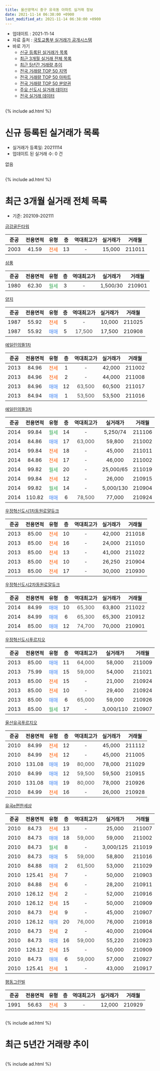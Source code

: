 ```yaml
---
title: 울산광역시 중구 유곡동 아파트 실거래 정보
date: 2021-11-14 06:38:00 +0900
last_modified_at: 2021-11-14 06:38:00 +0900
---
```


* 업데이트 : 2021-11-14
* 자료 출처 : [국토교통부 실거래가 공개시스템](http://rt.molit.go.kr)
* 바로 가기
    * [신규 등록된 실거래가 목록](#신규-등록된-실거래가-목록)
    * [최근 3개월 실거래 전체 목록](#최근-3개월-실거래-전체-목록)
    * [최근 5년간 거래량 추이](#최근-5년간-거래량-추이)
    * [전국 거래량 TOP 50 지역](https://inasie.github.io/apt-trade-info/최근-3개월-전국에서-가장-거래가-많이-발생한-지역)
    * [전국 거래량 TOP 50 아파트](https://inasie.github.io/apt-trade-info/최근-3개월-전국에서-가장-거래가-많이-발생한-아파트)
    * [전국 거래량 TOP 50 분양권](https://inasie.github.io/apt-trade-info/최근-3개월-전국에서-가장-거래가-많이-발생한-분양권)
    * [주요 신도시 실거래 데이터](https://inasie.github.io/apt-trade-info/주요-신도시)
    * [전국 실거래 데이터](https://inasie.github.io/apt-trade-info/전국)
<br>
{% include ad.html %}
<br>

# 신규 등록된 실거래가 목록
* 실거래가 등록일: 20211114
* 업데이트 된 실거래 수: 0 건

없음

<br>
{% include ad.html %}
<br>

# 최근 3개월 실거래 전체 목록
* 기준: 202109-202111


[금강골든타워](https://search.naver.com/search.naver?query=%EC%9A%B8%EC%82%B0%EA%B4%91%EC%97%AD%EC%8B%9C+%EC%A4%91%EA%B5%AC+%EC%9C%A0%EA%B3%A1%EB%8F%99+%EA%B8%88%EA%B0%95%EA%B3%A8%EB%93%A0%ED%83%80%EC%9B%8C)

|준공|전용면적|유형|층|역대최고가|실거래가|거래월|
|:---:|:---:|:---:|:---:|:---:|:---:|:---:|
|2003|41.59|<span style="color:#ff5a00">전세</span>|13|<span style="color:#444444">-</span>|15,000|211011|

[삼풍](https://search.naver.com/search.naver?query=%EC%9A%B8%EC%82%B0%EA%B4%91%EC%97%AD%EC%8B%9C+%EC%A4%91%EA%B5%AC+%EC%9C%A0%EA%B3%A1%EB%8F%99+%EC%82%BC%ED%92%8D)

|준공|전용면적|유형|층|역대최고가|실거래가|거래월|
|:---:|:---:|:---:|:---:|:---:|:---:|:---:|
|1980|62.30|<span style="color:#34a853">월세</span>|3|<span style="color:#444444">-</span>|1,500/30|210901|

[양지](https://search.naver.com/search.naver?query=%EC%9A%B8%EC%82%B0%EA%B4%91%EC%97%AD%EC%8B%9C+%EC%A4%91%EA%B5%AC+%EC%9C%A0%EA%B3%A1%EB%8F%99+%EC%96%91%EC%A7%80)

|준공|전용면적|유형|층|역대최고가|실거래가|거래월|
|:---:|:---:|:---:|:---:|:---:|:---:|:---:|
|1987|55.92|<span style="color:#ff5a00">전세</span>|5|<span style="color:#444444">-</span>|10,000|211025|
|1987|55.92|<span style="color:#4285f3">매매</span>|5|<span style="color:#444444">17,500</span>|17,500|210908|

[에일린의뜰1차](https://search.naver.com/search.naver?query=%EC%9A%B8%EC%82%B0%EA%B4%91%EC%97%AD%EC%8B%9C+%EC%A4%91%EA%B5%AC+%EC%9C%A0%EA%B3%A1%EB%8F%99+%EC%97%90%EC%9D%BC%EB%A6%B0%EC%9D%98%EB%9C%B01%EC%B0%A8)

|준공|전용면적|유형|층|역대최고가|실거래가|거래월|
|:---:|:---:|:---:|:---:|:---:|:---:|:---:|
|2013|84.96|<span style="color:#ff5a00">전세</span>|1|<span style="color:#444444">-</span>|42,000|211002|
|2013|84.96|<span style="color:#ff5a00">전세</span>|2|<span style="color:#444444">-</span>|44,000|211008|
|2013|84.96|<span style="color:#4285f3">매매</span>|12|<span style="color:#444444">63,500</span>|60,500|211017|
|2013|84.94|<span style="color:#4285f3">매매</span>|1|<span style="color:#444444">53,500</span>|53,500|211016|

[에일린의뜰3차](https://search.naver.com/search.naver?query=%EC%9A%B8%EC%82%B0%EA%B4%91%EC%97%AD%EC%8B%9C+%EC%A4%91%EA%B5%AC+%EC%9C%A0%EA%B3%A1%EB%8F%99+%EC%97%90%EC%9D%BC%EB%A6%B0%EC%9D%98%EB%9C%B03%EC%B0%A8)

|준공|전용면적|유형|층|역대최고가|실거래가|거래월|
|:---:|:---:|:---:|:---:|:---:|:---:|:---:|
|2014|99.84|<span style="color:#34a853">월세</span>|14|<span style="color:#444444">-</span>|5,250/74|211106|
|2014|84.86|<span style="color:#4285f3">매매</span>|17|<span style="color:#444444">63,000</span>|59,800|211002|
|2014|99.84|<span style="color:#ff5a00">전세</span>|18|<span style="color:#444444">-</span>|45,000|211011|
|2014|84.86|<span style="color:#ff5a00">전세</span>|17|<span style="color:#444444">-</span>|46,000|211002|
|2014|99.82|<span style="color:#34a853">월세</span>|20|<span style="color:#444444">-</span>|25,000/65|211019|
|2014|99.84|<span style="color:#ff5a00">전세</span>|12|<span style="color:#444444">-</span>|26,000|210915|
|2014|99.82|<span style="color:#34a853">월세</span>|14|<span style="color:#444444">-</span>|5,000/130|210904|
|2014|110.82|<span style="color:#4285f3">매매</span>|6|<span style="color:#444444">78,500</span>|77,000|210924|

[우정혁신도시1차동원로얄듀크](https://search.naver.com/search.naver?query=%EC%9A%B8%EC%82%B0%EA%B4%91%EC%97%AD%EC%8B%9C+%EC%A4%91%EA%B5%AC+%EC%9C%A0%EA%B3%A1%EB%8F%99+%EC%9A%B0%EC%A0%95%ED%98%81%EC%8B%A0%EB%8F%84%EC%8B%9C1%EC%B0%A8%EB%8F%99%EC%9B%90%EB%A1%9C%EC%96%84%EB%93%80%ED%81%AC)

|준공|전용면적|유형|층|역대최고가|실거래가|거래월|
|:---:|:---:|:---:|:---:|:---:|:---:|:---:|
|2013|85.00|<span style="color:#ff5a00">전세</span>|10|<span style="color:#444444">-</span>|42,000|211018|
|2013|85.00|<span style="color:#ff5a00">전세</span>|16|<span style="color:#444444">-</span>|24,000|211010|
|2013|85.00|<span style="color:#ff5a00">전세</span>|13|<span style="color:#444444">-</span>|41,000|211022|
|2013|85.00|<span style="color:#ff5a00">전세</span>|10|<span style="color:#444444">-</span>|26,250|210904|
|2013|85.00|<span style="color:#ff5a00">전세</span>|17|<span style="color:#444444">-</span>|30,000|210930|

[우정혁신도시2차동원로얄듀크](https://search.naver.com/search.naver?query=%EC%9A%B8%EC%82%B0%EA%B4%91%EC%97%AD%EC%8B%9C+%EC%A4%91%EA%B5%AC+%EC%9C%A0%EA%B3%A1%EB%8F%99+%EC%9A%B0%EC%A0%95%ED%98%81%EC%8B%A0%EB%8F%84%EC%8B%9C2%EC%B0%A8%EB%8F%99%EC%9B%90%EB%A1%9C%EC%96%84%EB%93%80%ED%81%AC)

|준공|전용면적|유형|층|역대최고가|실거래가|거래월|
|:---:|:---:|:---:|:---:|:---:|:---:|:---:|
|2014|84.99|<span style="color:#4285f3">매매</span>|10|<span style="color:#444444">65,300</span>|63,800|211022|
|2014|84.99|<span style="color:#4285f3">매매</span>|6|<span style="color:#444444">65,300</span>|65,300|210912|
|2014|85.00|<span style="color:#4285f3">매매</span>|12|<span style="color:#444444">74,700</span>|70,000|210901|

[우정혁신도시푸르지오](https://search.naver.com/search.naver?query=%EC%9A%B8%EC%82%B0%EA%B4%91%EC%97%AD%EC%8B%9C+%EC%A4%91%EA%B5%AC+%EC%9C%A0%EA%B3%A1%EB%8F%99+%EC%9A%B0%EC%A0%95%ED%98%81%EC%8B%A0%EB%8F%84%EC%8B%9C%ED%91%B8%EB%A5%B4%EC%A7%80%EC%98%A4)

|준공|전용면적|유형|층|역대최고가|실거래가|거래월|
|:---:|:---:|:---:|:---:|:---:|:---:|:---:|
|2013|85.00|<span style="color:#4285f3">매매</span>|11|<span style="color:#444444">64,000</span>|58,000|211009|
|2013|75.99|<span style="color:#4285f3">매매</span>|15|<span style="color:#444444">59,000</span>|54,000|211021|
|2013|85.00|<span style="color:#ff5a00">전세</span>|15|<span style="color:#444444">-</span>|21,000|210924|
|2013|85.00|<span style="color:#ff5a00">전세</span>|10|<span style="color:#444444">-</span>|29,400|210924|
|2013|85.00|<span style="color:#4285f3">매매</span>|6|<span style="color:#444444">65,000</span>|59,000|210926|
|2013|85.00|<span style="color:#34a853">월세</span>|17|<span style="color:#444444">-</span>|3,000/110|210907|

[울산유곡푸르지오](https://search.naver.com/search.naver?query=%EC%9A%B8%EC%82%B0%EA%B4%91%EC%97%AD%EC%8B%9C+%EC%A4%91%EA%B5%AC+%EC%9C%A0%EA%B3%A1%EB%8F%99+%EC%9A%B8%EC%82%B0%EC%9C%A0%EA%B3%A1%ED%91%B8%EB%A5%B4%EC%A7%80%EC%98%A4)

|준공|전용면적|유형|층|역대최고가|실거래가|거래월|
|:---:|:---:|:---:|:---:|:---:|:---:|:---:|
|2010|84.99|<span style="color:#ff5a00">전세</span>|12|<span style="color:#444444">-</span>|45,000|211112|
|2010|84.99|<span style="color:#ff5a00">전세</span>|12|<span style="color:#444444">-</span>|45,000|211005|
|2010|131.08|<span style="color:#4285f3">매매</span>|19|<span style="color:#444444">80,000</span>|78,000|211029|
|2010|84.99|<span style="color:#4285f3">매매</span>|12|<span style="color:#444444">59,500</span>|59,500|210915|
|2010|131.08|<span style="color:#4285f3">매매</span>|19|<span style="color:#444444">80,000</span>|78,000|210926|
|2010|84.99|<span style="color:#ff5a00">전세</span>|16|<span style="color:#444444">-</span>|26,000|210928|

[유곡e편한세상](https://search.naver.com/search.naver?query=%EC%9A%B8%EC%82%B0%EA%B4%91%EC%97%AD%EC%8B%9C+%EC%A4%91%EA%B5%AC+%EC%9C%A0%EA%B3%A1%EB%8F%99+%EC%9C%A0%EA%B3%A1e%ED%8E%B8%ED%95%9C%EC%84%B8%EC%83%81)

|준공|전용면적|유형|층|역대최고가|실거래가|거래월|
|:---:|:---:|:---:|:---:|:---:|:---:|:---:|
|2010|84.73|<span style="color:#ff5a00">전세</span>|13|<span style="color:#444444">-</span>|25,000|211007|
|2010|84.73|<span style="color:#4285f3">매매</span>|18|<span style="color:#444444">59,000</span>|59,000|211002|
|2010|84.73|<span style="color:#34a853">월세</span>|8|<span style="color:#444444">-</span>|3,000/125|211019|
|2010|84.73|<span style="color:#4285f3">매매</span>|5|<span style="color:#444444">59,000</span>|58,800|211016|
|2010|84.88|<span style="color:#4285f3">매매</span>|2|<span style="color:#444444">61,500</span>|53,000|211029|
|2010|125.41|<span style="color:#ff5a00">전세</span>|7|<span style="color:#444444">-</span>|50,000|210903|
|2010|84.88|<span style="color:#ff5a00">전세</span>|6|<span style="color:#444444">-</span>|28,200|210911|
|2010|126.12|<span style="color:#ff5a00">전세</span>|2|<span style="color:#444444">-</span>|52,000|210916|
|2010|126.12|<span style="color:#ff5a00">전세</span>|15|<span style="color:#444444">-</span>|50,000|210909|
|2010|84.73|<span style="color:#ff5a00">전세</span>|9|<span style="color:#444444">-</span>|45,000|210907|
|2010|126.12|<span style="color:#4285f3">매매</span>|20|<span style="color:#444444">76,000</span>|76,000|210918|
|2010|84.73|<span style="color:#ff5a00">전세</span>|2|<span style="color:#444444">-</span>|40,000|210904|
|2010|84.73|<span style="color:#4285f3">매매</span>|16|<span style="color:#444444">59,000</span>|55,220|210923|
|2010|126.12|<span style="color:#ff5a00">전세</span>|15|<span style="color:#444444">-</span>|50,000|210909|
|2010|84.73|<span style="color:#4285f3">매매</span>|6|<span style="color:#444444">59,000</span>|57,000|210927|
|2010|125.41|<span style="color:#ff5a00">전세</span>|1|<span style="color:#444444">-</span>|43,000|210917|


<script async src="//pagead2.googlesyndication.com/pagead/js/adsbygoogle.js"></script>
<!-- 기본 -->
<ins class="adsbygoogle"
     style="display:block"
     data-ad-client="ca-pub-2446590836940007"
     data-ad-slot="1659523306"
     data-ad-format="auto"
     data-full-width-responsive="true"></ins>
<script>
(adsbygoogle = window.adsbygoogle || []).push({});
</script>


[평동그린빌](https://search.naver.com/search.naver?query=%EC%9A%B8%EC%82%B0%EA%B4%91%EC%97%AD%EC%8B%9C+%EC%A4%91%EA%B5%AC+%EC%9C%A0%EA%B3%A1%EB%8F%99+%ED%8F%89%EB%8F%99%EA%B7%B8%EB%A6%B0%EB%B9%8C)

|준공|전용면적|유형|층|역대최고가|실거래가|거래월|
|:---:|:---:|:---:|:---:|:---:|:---:|:---:|
|1991|56.63|<span style="color:#ff5a00">전세</span>|3|<span style="color:#444444">-</span>|12,000|210929|


<br>
{% include ad.html %}
<br>

# 최근 5년간 거래량 추이


<div style="width:100%;">
    <canvas id="deal_progress" height="200"></canvas>
</div>

<script>
new Chart(document.getElementById("deal_progress"), {
    type: 'line',
    data: {
        labels: ['201611','201612','201701','201702','201703','201704','201705','201706','201707','201708','201709','201710','201711','201712','201801','201802','201803','201804','201805','201806','201807','201808','201809','201810','201811','201812','201901','201902','201903','201904','201905','201906','201907','201908','201909','201910','201911','201912','202001','202002','202003','202004','202005','202006','202007','202008','202009','202010','202011','202012','202101','202102','202103','202104','202105','202106','202107','202108','202109','202110','202111'],
        datasets: [{
            label: '매매',
            pointRadius: 1,
            data: [18, 5, 8, 11, 11, 8, 9, 18, 25, 16, 25, 19, 17, 10, 15, 14, 16, 9, 9, 13, 11, 9, 4, 14, 10, 14, 11, 11, 19, 8, 13, 10, 36, 21, 26, 65, 62, 41, 31, 42, 20, 14, 13, 111, 78, 20, 24, 92, 49, 21, 4, 4, 5, 16, 20, 10, 7, 9, 10, 10, 0],
            borderColor: "rgba(255, 201, 14, 1)",
            backgroundColor: "rgba(255, 201, 14, 0.5)",
            fill: false,
            lineTension: 0
        },{
            label: '전월세',
            pointRadius: 1,
            data: [15, 13, 13, 20, 11, 12, 12, 4, 11, 8, 14, 19, 13, 20, 20, 12, 31, 16, 10, 15, 17, 12, 6, 15, 17, 31, 32, 21, 12, 14, 14, 15, 17, 12, 12, 19, 23, 23, 25, 38, 16, 23, 18, 16, 28, 14, 10, 16, 25, 18, 21, 15, 15, 26, 17, 26, 13, 9, 18, 13, 2],
            borderColor: "rgba(0, 141, 185, 1)",
            backgroundColor: "rgba(0, 141, 185, 0.5)",
            fill: false,
            lineTension: 0
        }
        ]
    },
    options: {
        responsive: true,
        title: {
            display: false
        },
        tooltips: {
            mode: 'index',
            intersect: false
        },
        hover: {
            mode: 'nearest',
            intersect: true
        },
        scales: {
            xAxes: [{
                display: true,
                scaleLabel: {
                    display: true,
                    labelString: '년/월'
                }
            }],
            yAxes: [{
                display: true,
                ticks: {
                    suggestedMin: 0,
                },
                scaleLabel: {
                    display: true,
                    labelString: '실거래 수'
                }
            }]
        }
    }
});

</script>


<br>
{% include ad.html %}
<br>

